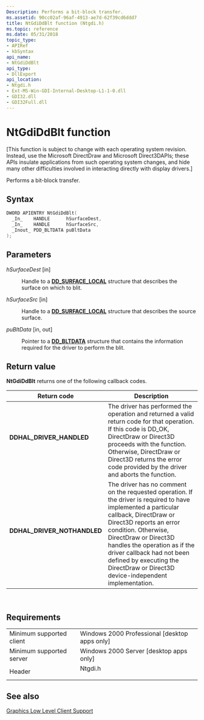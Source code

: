 ```yaml
---
Description: Performs a bit-block transfer.
ms.assetid: 90cc02af-96af-4913-ae7d-62f39cd6ddd7
title: NtGdiDdBlt function (Ntgdi.h)
ms.topic: reference
ms.date: 05/31/2018
topic_type: 
- APIRef
- kbSyntax
api_name: 
- NtGdiDdBlt
api_type: 
- DllExport
api_location: 
- Ntgdi.h
- Ext-MS-Win-GDI-Internal-Desktop-L1-1-0.dll
- GDI32.dll
- GDI32Full.dll
---
```


# NtGdiDdBlt function

\[This function is subject to change with each operating system revision. Instead, use the Microsoft DirectDraw and Microsoft Direct3DAPIs; these APIs insulate applications from such operating system changes, and hide many other difficulties involved in interacting directly with display drivers.\]

Performs a bit-block transfer.

## Syntax


```C++
DWORD APIENTRY NtGdiDdBlt(
  _In_    HANDLE      hSurfaceDest,
  _In_    HANDLE      hSurfaceSrc,
  _Inout_ PDD_BLTDATA puBltData
);
```



## Parameters

<dl> <dt>

*hSurfaceDest* \[in\]
</dt> <dd>

Handle to a [**DD\_SURFACE\_LOCAL**](/windows/win32/api/ddrawint/ns-ddrawint-dd_surface_local) structure that describes the surface on which to blit.

</dd> <dt>

*hSurfaceSrc* \[in\]
</dt> <dd>

Handle to a [**DD\_SURFACE\_LOCAL**](/windows/win32/api/ddrawint/ns-ddrawint-dd_surface_local) structure that describes the source surface.

</dd> <dt>

*puBltData* \[in, out\]
</dt> <dd>

Pointer to a [**DD\_BLTDATA**](/windows/win32/api/ddrawint/ns-ddrawint-dd_bltdata) structure that contains the information required for the driver to perform the blit.

</dd> </dl>

## Return value

**NtGdiDdBlt** returns one of the following callback codes.



| Return code                                                                                              | Description                                                                                                                                                                                                                                                                                                                                                                |
|----------------------------------------------------------------------------------------------------------|----------------------------------------------------------------------------------------------------------------------------------------------------------------------------------------------------------------------------------------------------------------------------------------------------------------------------------------------------------------------------|
| <dl> <dt>**DDHAL\_DRIVER\_HANDLED**</dt> </dl>    | The driver has performed the operation and returned a valid return code for that operation. If this code is DD\_OK, DirectDraw or Direct3D proceeds with the function. Otherwise, DirectDraw or Direct3D returns the error code provided by the driver and aborts the function.<br/>                                                                                 |
| <dl> <dt>**DDHAL\_DRIVER\_NOTHANDLED**</dt> </dl> | The driver has no comment on the requested operation. If the driver is required to have implemented a particular callback, DirectDraw or Direct3D reports an error condition. Otherwise, DirectDraw or Direct3D handles the operation as if the driver callback had not been defined by executing the DirectDraw or Direct3D device-independent implementation.<br/> |



 

## Requirements



|                                     |                                                                                    |
|-------------------------------------|------------------------------------------------------------------------------------|
| Minimum supported client<br/> | Windows 2000 Professional \[desktop apps only\]<br/>                         |
| Minimum supported server<br/> | Windows 2000 Server \[desktop apps only\]<br/>                               |
| Header<br/>                   | <dl> <dt>Ntgdi.h</dt> </dl> |



## See also

<dl> <dt>

[Graphics Low Level Client Support](-dxgkernel-low-level-client-support.md)
</dt> </dl>

 

 